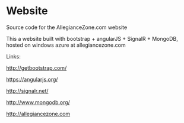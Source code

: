 Website
=======

Source code for the AllegianceZone.com website

This a website built with bootstrap + angularJS + SignalR + MongoDB, hosted on windows azure at allegiancezone.com

Links:

http://getbootstrap.com/

https://angularjs.org/

http://signalr.net/

http://www.mongodb.org/

http://allegiancezone.com
